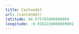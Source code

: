 ```yaml
---
title: Castandet
url: /castandet/
latitude: 44.575765000000004
longitude: -0.9182226000000001
---
```

